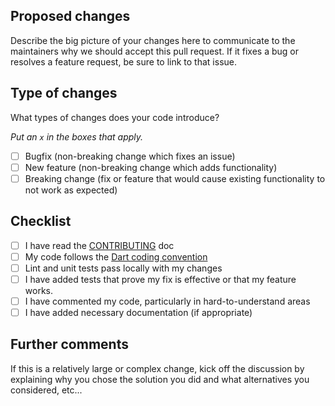 <!-- CLICK "Preview" FOR INSTRUCTIONS IN A MORE READABLE FORMAT -->

## Proposed changes

Describe the big picture of your changes here to communicate to the maintainers why we should accept this pull request. 
If it fixes a bug or resolves a feature request, be sure to link to that issue.

## Type of changes

What types of changes does your code introduce?

*Put an `x` in the boxes that apply.*

- [ ] Bugfix (non-breaking change which fixes an issue)
- [ ] New feature (non-breaking change which adds functionality)
- [ ] Breaking change (fix or feature that would cause existing functionality to not work as expected)

## Checklist

- [ ] I have read the [CONTRIBUTING](https://github.com/jossef/requests/blob/master/.github/CONTRIBUTING.md) doc
- [ ] My code follows the [Dart coding convention](https://dart.dev/guides/language/effective-dart/style)
- [ ] Lint and unit tests pass locally with my changes
- [ ] I have added tests that prove my fix is effective or that my feature works.
- [ ] I have commented my code, particularly in hard-to-understand areas
- [ ] I have added necessary documentation (if appropriate)

## Further comments

If this is a relatively large or complex change, 
kick off the discussion by explaining why you chose the solution you did and what alternatives you considered, etc...
